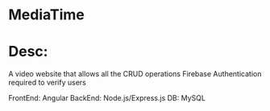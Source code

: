 # MediaTime
# Desc:
A video website that allows all the CRUD operations
Firebase Authentication required to verify users

FrontEnd: Angular
BackEnd: Node.js/Express.js
DB: MySQL
